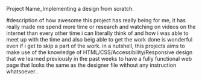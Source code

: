 Project Name_Implementing a design from scratch.

#description of how awesome this project has really being for me, it has really made me spend more time or research and watching on videos on the internet than every other time i can literally think of and how i was able to meet up with the time and also beig able to get the work done is wonderful even if i get to skip a part of the work. in a nutshell, this projects aims to make use of the knowledge of HTML/CSS/Accessibility/Responsive design that we learned previously in the past weeks to have a fully functional web page that looks the same as the designer file without any instruction whatsoever..


